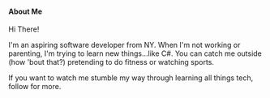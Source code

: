 #### About Me ####

Hi There!

I'm an aspiring software developer from NY. When I'm not working or parenting, I'm trying to learn new things...like C#. You can catch me outside (how 'bout that?) pretending to do fitness or watching sports. 

If you want to watch me stumble my way through learning all things tech, follow for more.
